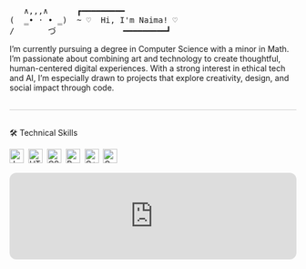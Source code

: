 <pre>
   ∧,,,∧      ┏━━━━━━━━━
(  ̳• · • ̳)  ~ ♡  Hi, I'm Naima! ♡
/       づ              ━━━━━━━━━┛
</pre>
<p>
I’m currently pursuing a degree in Computer Science with a minor in Math. I’m passionate about combining art and technology to create thoughtful, human-centered digital experiences. With a strong interest in ethical tech and AI, I’m especially drawn to projects that explore creativity, design, and social impact through code.
</p>

<hr style="border: none; height: 1px; background-color: #ccc; margin: 30px 0;" />

🛠  Technical Skills
<a name="technical-skills"></a>

[<img src="https://img.shields.io/badge/JavaScript-282C34?logo=javascript&logoColor=F7DF1E" alt="JavaScript logo" title="JavaScript" height="25" />][tech_tools_anchor]&nbsp;
[<img src="https://img.shields.io/badge/HTML5-282C34?logo=html5&logoColor=E34F26" alt="HTML5 logo" title="HTML5" height="25" />][tech_tools_anchor]&nbsp;
[<img src="https://img.shields.io/badge/CSS3-282C34?logo=css3&logoColor=1572B6" alt="CSS3 logo" title="CSS3" height="25" />][tech_tools_anchor]&nbsp;
[<img src="https://img.shields.io/badge/Python-282C34?logo=python&logoColor=3776AB" alt="Python logo" title="Python" height="25" />][tech_tools_anchor]&nbsp;
[<img src="https://img.shields.io/badge/C++-282C34?logo=c%2B%2B&logoColor=00599C" alt="C++ logo" title="C++" height="25" />][tech_tools_anchor]&nbsp;
[<img src="https://img.shields.io/badge/Godot-282C34?logo=godot-engine&logoColor=478CBF" alt="Godot logo" title="Godot" height="25" />][tech_tools_anchor]&nbsp;

[tech_tools_anchor]: #technical-skills
<iframe data-testid="embed-iframe" style="border-radius:12px" src="https://open.spotify.com/embed/playlist/4i5NOMqK8MlANujDrr8if9?utm_source=generator&theme=0" width="100%" height="152" frameBorder="0" allowfullscreen="" allow="autoplay; clipboard-write; encrypted-media; fullscreen; picture-in-picture" loading="lazy"></iframe>
